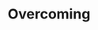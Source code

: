 ---
pid: ch771
title: Overcoming
location_transcription: By neighborhood, as relevant; or even downtown if it relates
  to center city. the entire city.
coordinates: "[-75.163050378894, 39.952582688456]"
zipcode: '28209'
gen_neighborhood: 
neighborhood: 
outside_phl: 'Charlotte NC '
age: '51'
age_range: 50-59
instagram: 
image_file_name: ch_771.jpg
proposal_transcription: Victims of social injustices in Philly, particularly based
  on racial, gender, or ethnic backgrounds and those who help others overcome injustices
  and those who have overcome injustice to go on to do positive things, especially
  in Philly.
topic: Gender Identity,Social Justice,Race Ethnicity
topic_summary: 0, 0, 0, 0
type: Other No Form
keywords_other: 
credit: Maura Bosbyshell
image_labels: 
twitter: 
facebook: 
permalink: "/monuments/ch771/"
layout: item-page
---